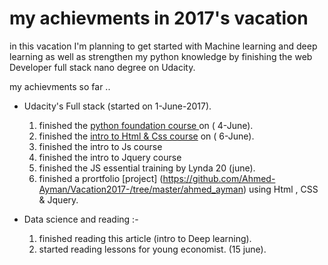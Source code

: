 # my achievments in 2017's vacation
in this vacation I'm planning to get started with Machine learning and deep
learning as well as strengthen my python knowledge by finishing the
web Developer full stack nano degree on Udacity.

my achievments so far ..

* Udacity's Full stack (started on 1-June-2017).

  1.  finished the [python foundation course ](https://github.com/Ahmed-Ayman/Vacation2017-/tree/master/Udacity_webDeveloperFullStack/Programming%20Foundations%20with%20Python) on ( 4-June).
  2.  finished the [intro to Html & Css course](https://github.com/Ahmed-Ayman/Vacation2017-/tree/master/Udacity_webDeveloperFullStack/HTML%26CSS) on ( 6-June).
  3. finished the intro to Js course
  4. finished the intro to Jquery course
  5. finished the JS essential training by Lynda 20 (june).
  6. finished a prortfolio [project] (https://github.com/Ahmed-Ayman/Vacation2017-/tree/master/ahmed_ayman) using Html , CSS & Jquery.
  
* Data science and reading :-
  1. finished reading this article (intro to Deep learning).
  2. started reading lessons for young economist. (15 june).
